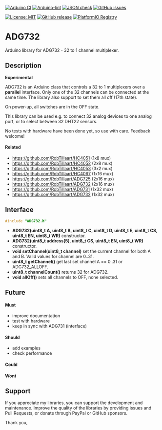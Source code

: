 
[![Arduino CI](https://github.com/RobTillaart/ADG732/workflows/Arduino%20CI/badge.svg)](https://github.com/marketplace/actions/arduino_ci)
[![Arduino-lint](https://github.com/RobTillaart/ADG732/actions/workflows/arduino-lint.yml/badge.svg)](https://github.com/RobTillaart/ADG732/actions/workflows/arduino-lint.yml)
[![JSON check](https://github.com/RobTillaart/ADG732/actions/workflows/jsoncheck.yml/badge.svg)](https://github.com/RobTillaart/ADG732/actions/workflows/jsoncheck.yml)
[![GitHub issues](https://img.shields.io/github/issues/RobTillaart/ADG732.svg)](https://github.com/RobTillaart/ADG732/issues)

[![License: MIT](https://img.shields.io/badge/license-MIT-green.svg)](https://github.com/RobTillaart/ADG732/blob/master/LICENSE)
[![GitHub release](https://img.shields.io/github/release/RobTillaart/ADG732.svg?maxAge=3600)](https://github.com/RobTillaart/ADG732/releases)
[![PlatformIO Registry](https://badges.registry.platformio.org/packages/robtillaart/library/ADG732.svg)](https://registry.platformio.org/libraries/robtillaart/ADG732)


# ADG732

Arduino library for ADG732 - 32 to 1 channel multiplexer.


## Description

**Experimental**

ADG732 is an Arduino class that controls a 32 to 1 multiplexers
over a **parallel** interface.
Only one of the 32 channels can be connected at the same time.
The library also support to set them all off (17th state).

On power-up, all switches are in the OFF state.

This library can be used e.g. to connect 32 analog devices to
one analog port, or to select between 32 DHT22 sensors.

No tests with hardware have been done yet, so use with care.
Feedback welcome!


#### Related

- https://github.com/RobTillaart/HC4051 (1x8 mux)
- https://github.com/RobTillaart/HC4052 (2x8 mux)
- https://github.com/RobTillaart/HC4053 (3x2 mux)
- https://github.com/RobTillaart/HC4067 (1x16 mux)
- https://github.com/RobTillaart/ADG725 (2x16 mux)
- https://github.com/RobTillaart/ADG732 (2x16 mux)
- https://github.com/RobTillaart/ADG731 (1x32 mux)
- https://github.com/RobTillaart/ADG732 (1x32 mux)


## Interface

```cpp
#include "ADG732.h"
```

- **ADG732(uint8_t A, uint8_t B, uint8_t C, uint8_t D, uint8_t E, uint8_t CS, uint8_t EN, uint8_t WR)** constructor.
- **ADG732(uint8_t address[5], uint8_t CS, uint8_t EN, uint8_t WR)** constructor.
- **void setChannel(uint8_t channel)** set the current channel for both A and B.
Valid values for channel are 0..31.
- **uint8_t getChannel()** get last set channel A == 0..31 or ADG732_ALLOFF.
- **uint8_t channelCount()** returns 32 for ADG732.
- **void allOff()** sets all channels to OFF, none selected.


## Future

#### Must

- improve documentation
- test with hardware
- keep in sync with ADG731 (interface)

#### Should

- add examples
- check performance

#### Could


#### Wont


## Support

If you appreciate my libraries, you can support the development and maintenance.
Improve the quality of the libraries by providing issues and Pull Requests, or
donate through PayPal or GitHub sponsors.

Thank you,


